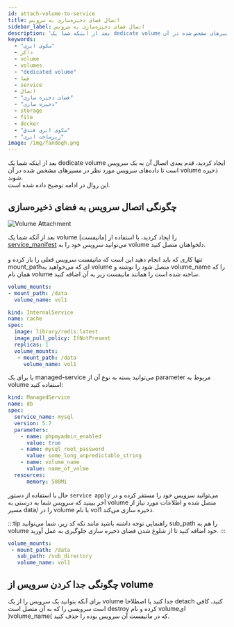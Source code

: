 ```yaml
---
id: attach-volume-to-service
title: اتصال فضای ذخیزه‌سازی به سرویس
sidebar_label: اتصال فضای ذخیزه‌سازی به سرویس
description: 'بعد از اینکه شما یک dedicate volume ایجاد کردید، قدم بعدی اتصال آن به یک سرویس است تا داده‌های سرویس مورد نظر در مسیرهای مشخص شده در آن volume ذخیره شوند. این روال در ادامه توضیح داده شده است.'
keywords:
  - "سکوی ابری"
  - داکر
  - volume
  - volumes
  - "dedicated volume"
  - فضا
  - service
  - اتصال
  - "فضای ذخیره سازی"
  - "ذخیره سازی"
  - storage
  - file
  - docker
  - "سکوی ابری فندق"
  - "زیرساخت ابری"
image: /img/fandogh.png
---
```


بعد از اینکه شما یک dedicate volume ایجاد کردید، قدم بعدی اتصال آن به یک سرویس است تا داده‌های سرویس مورد نظر در مسیرهای مشخص شده در آن volume ذخیره شوند.<br/>
این روال در ادامه توضیح داده شده است.

## چگونگی اتصال سرویس به فضای ذخیره‌سازی

![Volume Attachment](/img/docs/volume_attachment.svg "Volume Attachment")

بعد از آنکه شما یک volume را ایجاد کردید، با استفاده از [مانیفست] [service_manifest] می‌توانید سرویس خود را به volume دلخواهتان متصل کنید.<br/><br/>
تنها کاری که باید انجام دهید این است که مانیفست سرویس فعلی را باز کرده و mount_pathای که می‌خواهید به volume متصل شود را نوشته و volume_name را که همان نام volume ساخته شده است را همانند مانیفست زیر به آن اضافه کنید.

```yaml
volume_mounts:
- mount_path: /data
  volume_name: vol1
```

```yaml title="service_deployment.yml"
kind: InternalService  
name: cache  
spec:  
  image: library/redis:latest  
  image_pull_policy: IfNotPresent  
  replicas: 1  
  volume_mounts:  
   - mount_path: /data
     volume_name: vol1  
```

یا برای یک managed-service می‌توانید بسته به نوع آن از parameter مربوط به volume استفاده کنید:

```yaml title="managed_svc_deployment.yml"
kind: ManagedService
name: db
spec:
  service_name: mysql
  version: 5.7
  parameters:
    - name: phpmyadmin_enabled
      value: true
    - name: mysql_root_password
      value: some_long_unpredictable_string
    - name: volume_name
      value: name_of_volme
  resources:
      memory: 500Mi
```

حال با استفاده از دستور `service apply` می‌توانید سرویس خود را مستقر کرده و در آخر ببینید که سرویس شما به درستی به volume متصل شده و اطلاعات مورد نیاز از مسیر data/ را در volume با نام vol1 ذخیره سازی می‌کند.

:::tip راهنمایی
توجه داشته باشید مانند تکه کد زیر، شما می‌توانید sub_path را هم به volume خود اضافه کنید تا از شلوغ شدن فضای ذخیره سازی جلوگیری به عمل آورید.
:::

```yaml
volume_mounts:
 - mount_path: /data
   sub_path: /sub_directory
   volume_name: vol1
```

## چگونگی جدا کردن سرویس از volume

برای آنکه بتوانید یک سرویس را از یک volume جدا کنید یا اصطلاحا detach کنید، کافی است سرویسی را که به آن متصل است destroy کرده و نام volume‌ای )volume_name( که در مانیفست آن سرویس بوده را حذف کنید.

[service_manifest]: /docs/services/service-manifest